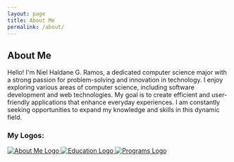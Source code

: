 ```yaml
---
layout: page
title: About Me
permalink: /about/
---
```


## About Me
Hello! I'm Niel Haldane G. Ramos, a dedicated computer science major with a strong passion for problem-solving and innovation in technology. I enjoy exploring various areas of computer science, including software development and web technologies. My goal is to create efficient and user-friendly applications that enhance everyday experiences. I am constantly seeking opportunities to expand my knowledge and skills in this dynamic field.

### My Logos:

<div class="logo-container">
  <a href="/about" class="logo-link">
    <img src="/assets/images/logos/aboutme-logo.png" alt="About Me Logo" class="logo">
  </a>
  <a href="/education" class="logo-link">
    <img src="/assets/images/logos/education-logo.png" alt="Education Logo" class="logo">
  </a>
  <a href="/programs" class="logo-link">
    <img src="/assets/images/logos/programs-logo.png" alt="Programs Logo" class="logo">
  </a>
</div>
